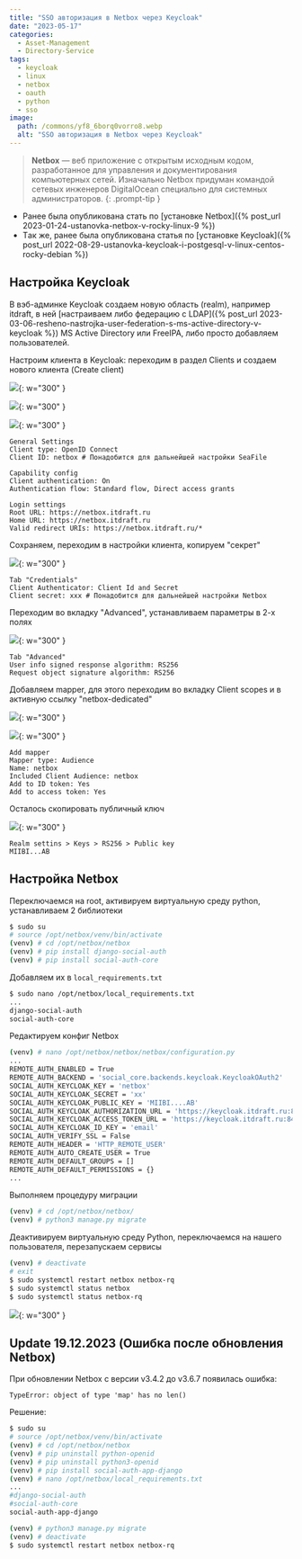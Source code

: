 ```yaml
---
title: "SSO авторизация в Netbox через Keycloak"
date: "2023-05-17"
categories: 
  - Asset-Management
  - Directory-Service
tags: 
  - keycloak
  - linux
  - netbox
  - oauth
  - python
  - sso
image:
  path: /commons/yf8_6borq0vorro8.webp
  alt: "SSO авторизация в Netbox через Keycloak"
---
```


> **Netbox** — веб приложение с открытым исходным кодом, разработанное для управления и документирования компьютерных сетей. Изначально Netbox придуман командой сетевых инженеров DigitalOcean специально для системных администраторов.
{: .prompt-tip }

- Ранее была опубликована стать по [установке Netbox]({% post_url 2023-01-24-ustanovka-netbox-v-rocky-linux-9 %})
- Tак же, ранее была опубликована статья по [установке Keycloak]({% post_url 2022-08-29-ustanovka-keycloak-i-postgesql-v-linux-centos-rocky-debian %})

## Настройка Keycloak

В вэб-админке Keycloak создаем новую область (realm), например itdraft, в ней [настраиваем либо федерацию с LDAP]({% post_url 2023-03-06-resheno-nastrojka-user-federation-s-ms-active-directory-v-keycloak %}) MS Active Directory или FreeIPA, либо просто добавляем пользователей.

Настроим клиента в Keycloak: переходим в раздел Clients и создаем нового клиента (Create client)

![](/assets/img/posts/2023/05/17/image-50.png){: w="300" }

![](/assets/img/posts/2023/05/17/image-51.png){: w="300" }

![](/assets/img/posts/2023/05/17/image-52.png){: w="300" }

```
General Settings
Client type: OpenID Connect
Client ID: netbox # Понадобится для дальнейшей настройки SeaFile

Capability config
Client authentication: On
Authentication flow: Standard flow, Direct access grants

Login settings
Root URL: https://netbox.itdraft.ru
Home URL: https://netbox.itdraft.ru
Valid redirect URIs: https://netbox.itdraft.ru/*
```

Сохраняем, переходим в настройки клиента, копируем "секрет"

![](/assets/img/posts/2023/05/17/image-53.png){: w="300" }

```
Tab "Credentials"
Client Authenticator: Client Id and Secret
Client secret: xxx # Понадобится для дальнейшей настройки Netbox
```

Переходим во вкладку "Advanced", устанавливаем параметры в 2-х полях

![](/assets/img/posts/2023/05/17/image-54.png){: w="300" }

```
Tab "Advanced"
User info signed response algorithm: RS256
Request object signature algorithm: RS256
```

Добавляем mapper, для этого переходим во вкладку Client scopes и в активную ссылку "netbox-dedicated"

![](/assets/img/posts/2023/05/17/image-57.png){: w="300" }

![](/assets/img/posts/2023/05/17/image-55.png){: w="300" }

```
Add mapper
Mapper type: Audience
Name: netbox
Included Client Audience: netbox
Add to ID token: Yes
Add to access token: Yes
```

Осталось скопировать публичный ключ

![](/assets/img/posts/2023/05/17/image-56.png){: w="300" }

```
Realm settins > Keys > RS256 > Public key
MIIBI...AB
```

## Настройка Netbox

Переключаемся на root, активируем виртуальную среду python, устанавливаем 2 библиотеки
```sh
$ sudo su
# source /opt/netbox/venv/bin/activate
(venv) # cd /opt/netbox/netbox
(venv) # pip install django-social-auth
(venv) # pip install social-auth-core
```

Добавляем их в `local_requirements.txt`
```sh
$ sudo nano /opt/netbox/local_requirements.txt
...
django-social-auth
social-auth-core
```

Редактируем конфиг Netbox
```sh
(venv) # nano /opt/netbox/netbox/netbox/configuration.py
...
REMOTE_AUTH_ENABLED = True
REMOTE_AUTH_BACKEND = 'social_core.backends.keycloak.KeycloakOAuth2'
SOCIAL_AUTH_KEYCLOAK_KEY = 'netbox'
SOCIAL_AUTH_KEYCLOAK_SECRET = 'xx'
SOCIAL_AUTH_KEYCLOAK_PUBLIC_KEY = 'MIIBI....AB'
SOCIAL_AUTH_KEYCLOAK_AUTHORIZATION_URL = 'https://keycloak.itdraft.ru:8443/realms/itdraft/protocol/openid-connect/auth'
SOCIAL_AUTH_KEYCLOAK_ACCESS_TOKEN_URL = 'https://keycloak.itdraft.ru:8443/realms/itdraft/protocol/openid-connect/token'
SOCIAL_AUTH_KEYCLOAK_ID_KEY = 'email'
SOCIAL_AUTH_VERIFY_SSL = False
REMOTE_AUTH_HEADER = 'HTTP_REMOTE_USER'
REMOTE_AUTH_AUTO_CREATE_USER = True
REMOTE_AUTH_DEFAULT_GROUPS = []
REMOTE_AUTH_DEFAULT_PERMISSIONS = {}
...
```

Выполняем процедуру миграции
```sh
(venv) # cd /opt/netbox/netbox/
(venv) # python3 manage.py migrate
```

Деактивируем виртуальную среду Python, переключаемся на нашего пользователя, перезапускаем сервисы
```sh
(venv) # deactivate
# exit
$ sudo systemctl restart netbox netbox-rq
$ sudo systemctl status netbox
$ sudo systemctl status netbox-rq
```

![](/assets/img/posts/2023/05/17/image-58.png){: w="300" }

## Update 19.12.2023 (Ошибка после обновления Netbox)

При обновлении Netbox с версии v3.4.2 до v3.6.7 появилась ошибка:
```
TypeError: object of type 'map' has no len()
```

Решение:
```sh
$ sudo su
# source /opt/netbox/venv/bin/activate
(venv) # cd /opt/netbox/netbox
(venv) # pip uninstall python-openid
(venv) # pip uninstall python3-openid
(venv) # pip install social-auth-app-django
(venv) # nano /opt/netbox/local_requirements.txt
...
#django-social-auth
#social-auth-core
social-auth-app-django

(venv) # python3 manage.py migrate
(venv) # deactivate
$ sudo systemctl restart netbox netbox-rq
```
